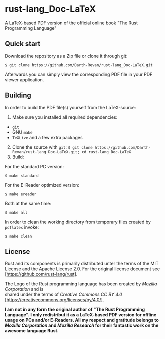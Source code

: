 # rust-lang_Doc-LaTeX
A LaTeX-based PDF version of the official online book "The Rust Programming Language"

## Quick start

Download the repository as a Zip file or clone it through git:
```
$ git clone https://github.com/Darth-Revan/rust-lang_Doc-LaTeX.git
```
Afterwards you can simply view the corresponding PDF file in your PDF viewer application.

## Building

In order to build the PDF file(s) yourself from the LaTeX-source:

1. Make sure you installed all required dependencies:
  * `git`
  * GNU `make`
  * `TeXLive` and a few extra packages
2. Clone the source with `git`:
`$ git clone https://github.com/Darth-Revan/rust-lang_Doc-LaTeX.git; cd rust-lang_Doc-LaTeX`
3. Build:

For the standard PC version:

`$ make standard`

For the E-Reader optimized version:

`$ make ereader`
 
Both at the same time:

`$ make all`
 
In order to clean the working directory from temporary files created by `pdflatex` invoke:

`$ make clean`

## License

Rust and its components is primarily distributed unter the terms of the MIT License and the 
Apache License 2.0. For the original license document see [https://github.com/rust-lang/rust].

The Logo of the Rust programming language has been created by _Mozilla Corporation_ and is  
shared under the terms of _Creative Commons CC BY 4.0_ [https://creativecommons.org/licenses/by/4.0/].

**I am not in any form the original author of "The Rust Programming Language". I only redistribut
it as a LaTeX-based PDF version for offline usage on PCs and/or E-Readers. All my respect and gratitude belongs 
to  _Mozilla Corporation_ and _Mozilla Research_ for their fantastic work on the awesome language Rust.**
